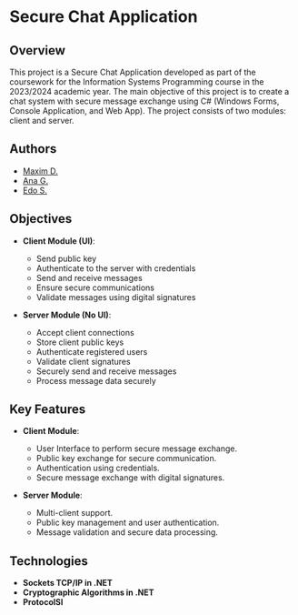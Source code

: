 # Secure Chat Application

## Overview
This project is a Secure Chat Application developed as part of the coursework for the Information Systems Programming course in the 2023/2024 academic year. The main objective of this project is to create a chat system with secure message exchange using C# (Windows Forms, Console Application, and Web App). The project consists of two modules: client and server.

## Authors
- [Maxim D.](https://github.com/maximdudai)
- [Ana G.](https://github.com/ana-fg)
- [Edo S.](https://github.com/18pingu18)

## Objectives
- **Client Module (UI)**:
  - Send public key
  - Authenticate to the server with credentials
  - Send and receive messages
  - Ensure secure communications
  - Validate messages using digital signatures

- **Server Module (No UI)**:
  - Accept client connections
  - Store client public keys
  - Authenticate registered users
  - Validate client signatures
  - Securely send and receive messages
  - Process message data securely

## Key Features
- **Client Module**:
  - User Interface to perform secure message exchange.
  - Public key exchange for secure communication.
  - Authentication using credentials.
  - Secure message exchange with digital signatures.
  
- **Server Module**:
  - Multi-client support.
  - Public key management and user authentication.
  - Message validation and secure data processing.

## Technologies
- **Sockets TCP/IP in .NET**
- **Cryptographic Algorithms in .NET**
- **ProtocolSI**
